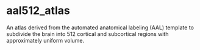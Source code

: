 # aal512_atlas

An atlas derived from the automated anatomical labeling (AAL) template to subdivide the brain into 512 cortical and subcortical regions with approximately uniform volume.
